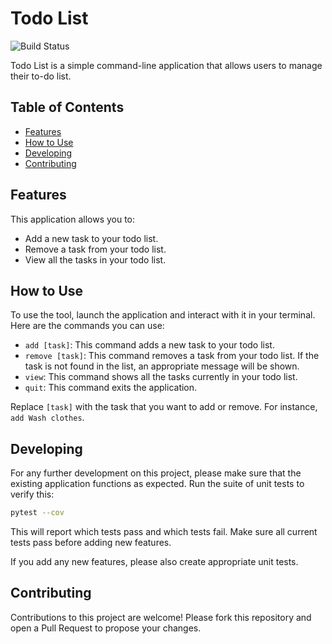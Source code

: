 # Todo List

![Build Status](https://github.com/gaytomycode/todo-list/actions/workflows/main.yml/badge.svg)

Todo List is a simple command-line application that allows users to manage their to-do list.

## Table of Contents

- [Features](#features)
- [How to Use](#how-to-use)
- [Developing](#developing)
- [Contributing](#contributing)

## Features

This application allows you to:

- Add a new task to your todo list.
- Remove a task from your todo list.
- View all the tasks in your todo list.

## How to Use

To use the tool, launch the application and interact with it in your terminal. Here are the commands you can use:

- `add [task]`: This command adds a new task to your todo list.
- `remove [task]`: This command removes a task from your todo list. If the task is not found in the list, an appropriate message will be shown.
- `view`: This command shows all the tasks currently in your todo list.
- `quit`: This command exits the application.

Replace `[task]` with the task that you want to add or remove. For instance, `add Wash clothes`.

## Developing

For any further development on this project, please make sure that the existing application functions as expected. Run the suite of unit tests to verify this:

```bash
pytest --cov
```

This will report which tests pass and which tests fail. Make sure all current tests pass before adding new features.

If you add any new features, please also create appropriate unit tests.

## Contributing

Contributions to this project are welcome! Please fork this repository and open a Pull Request to propose your changes.
